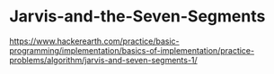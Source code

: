# Jarvis-and-the-Seven-Segments
https://www.hackerearth.com/practice/basic-programming/implementation/basics-of-implementation/practice-problems/algorithm/jarvis-and-seven-segments-1/
